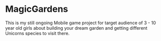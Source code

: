 # MagicGardens
This is my still ongoing Mobile game project for target audience of 3 - 10 year old girls about building your dream garden and getting different Unicorns species to visit there. 
